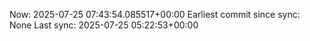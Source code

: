Now: 2025-07-25 07:43:54.085517+00:00 Earliest commit since sync: None Last sync: 2025-07-25 05:22:53+00:00
